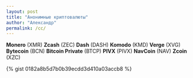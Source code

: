 ```yaml
---
layout: post
title: "Анонимные криптовалюты"
author: "Александр"
permalink: /cc/
---
```


**Monero** (XMR)
**Zcash** (ZEC)
**Dash** (DASH)
**Komodo** (KMD)
**Verge** (XVG)
**Bytecoin** (BCN)
**Bitcoin Private** (BTCP)
**PIVX** (PIVX)
**NavCoin** (NAV)
**Zcoin** (XZC)

{% gist 0182a8b5d7b0b39ecdd3d410a03accb8 %}

<script src="https://gist.github.com/ivlev/0182a8b5d7b0b39ecdd3d410a03accb8.js"></script>


<script>console.log("it's work!")</script>

<script>
var time = new Date();
console.log(time.getHours() + ":" + time.getMinutes() + ":" + time.getSeconds());
</script>

